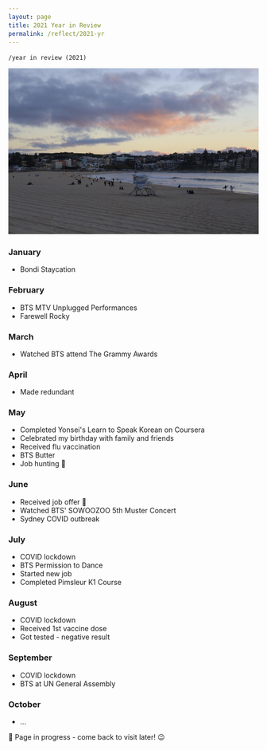```yaml
---
layout: page
title: 2021 Year in Review
permalink: /reflect/2021-yr
---
```


`/year in review (2021)`

<img src="/assets/2021-01-bondi-1.jpg" alt="Bondi Beach during sunset">

### January

- Bondi Staycation

### February

- BTS MTV Unplugged Performances
- Farewell Rocky

### March

- Watched BTS attend The Grammy Awards

### April

- Made redundant

### May

- Completed Yonsei's Learn to Speak Korean on Coursera
- Celebrated my birthday with family and friends
- Received flu vaccination
- BTS Butter
- Job hunting 👀

### June

- Received job offer 🎉
- Watched BTS' SOWOOZOO 5th Muster Concert
- Sydney COVID outbreak

### July

- COVID lockdown
- BTS Permission to Dance
- Started new job
- Completed Pimsleur K1 Course

### August

- COVID lockdown
- Received 1st vaccine dose
- Got tested - negative result

### September

- COVID lockdown
- BTS at UN General Assembly

### October

- ...

🚧 Page in progress - come back to visit later! 😉 

<style>
  .wrapper {
    max-width: 58em;
  }
</style>